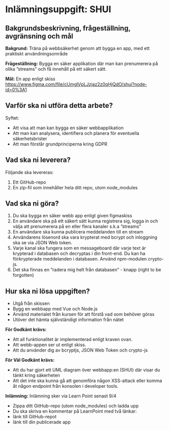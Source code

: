# Inlämningsuppgift: SHUI

## Bakgrundsbeskrivning, frågeställning, avgränsning och mål

**Bakgrund:** Träna på webbsäkerhet genom att bygga en app, med ett
praktiskt användningsområde

**Frågeställning:** Bygga en säker applikation där man kan prenumerera på
olika ”streams” och få innehåll på ett säkert sätt.

**Mål:** En app enligt skiss
https://www.figma.com/file/cUmgIVpLJzjaz2z0qHjQdO/shui?node-id=0%3A1

## Varför ska ni utföra detta arbete?
Syftet: 

* Att visa att man kan bygga en säker webbapplikation
* Att man kan analysera, identifiera och planera för eventuella säkerhetsbrister
* Att man förstår grundprinciperna kring GDPR

## Vad ska ni leverera?

Följande ska levereras: 

1. Ett GitHub-repo
2. En zip-fil som innehåller hela ditt repo, utom node_modules

## Vad ska ni göra?
1. Du ska bygga en säker webb app enligt given figmaskiss
2. En användare ska på ett säkert sätt kunna registrera sig, logga in och välja
att prenumerera på en eller flera kanaler s.k.a ”streams”
3. En användare ska kunna publicera meddelanden till en stream
4. Användarens lösenord ska vara krypterat med bcrypt och inloggning ska se
via JSON Web token.
5. Varje kanal ska fungera som en messageboard där varje text är krypterad i
databasen och decryptas i din front-end. Du kan ha förkrypterade
meddelanden i databasen. Använd npm-modulen crypto-js.
6. Det ska finnas en ”radera mig helt från databasen” - knapp (right to be
forgotten)
 

## Hur ska ni lösa uppgiften?
* Utgå från skissen
* Bygg en webbapp med Vue och Node.js
* Använd materialet från kursen för att förstå vad som behöver göras
* Utöver det hämta självständigt information från nätet

**För Godkänt krävs:**
* Att all funktionalitet är implementerad enligt kraven ovan.
* Att webb-appen ser ut enligt skiss.
* Att du använder dig av bcryptjs, JSON Web Token och crypto-js

**För Väl Godkänt krävs:**
* Att du har gjort ett UML diagram över webbapp:en (SHUI) där visar du tänkt kring säkerheten
* Att det inte ska kunna gå att genomföra någon XSS-attack eller komma åt någon
endpoint från konsolen i developer tools.

**Inlämning:**
Inlämning sker via Learn Point senast 9/4
* Zippa ditt GitHub-repo (utom node_modules) och ladda upp
* Du ska skriva en kommentar på LearnPoint med två länkar:
* länk till GitHub-repot
* länk till din publicerade app
